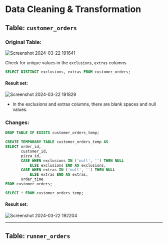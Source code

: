 # Data Cleaning & Transformation

## Table: `customer_orders`

### Original Table:

![Screenshot 2024-03-22 191641](https://github.com/Trantuan24/Project_Sql/assets/145254268/35f66bb8-8926-47ff-82f7-27d66ab15bc1)

Check for unique values ​​in the `exclusions`, `extras` columns
```sql
SELECT DISTINCT exclusions, extras FROM customer_orders;
```
#### Result set:
![Screenshot 2024-03-22 191829](https://github.com/Trantuan24/Project_Sql/assets/145254268/e0a41584-0e6d-4931-b4fd-21b5d3f8ca72)

- In the exclusions and extras columns, there are blank spaces and null values.

### Changes:
```sql
DROP TABLE IF EXISTS customer_orders_temp;

CREATE TEMPORARY TABLE customer_orders_temp AS
SELECT order_id,
       customer_id,
       pizza_id,
       CASE WHEN exclusions IN ('null', '') THEN NULL
           ELSE exclusions END AS exclusions,
       CASE WHEN extras IN ('null', '') THEN NULL
           ELSE extras END AS extras,
       order_time
FROM customer_orders;

SELECT * FROM customer_orders_temp;
```

#### Result set:
![Screenshot 2024-03-22 192204](https://github.com/Trantuan24/Project_Sql/assets/145254268/055309ef-a0c5-4bbb-b1ee-4d34079b2919)


***

## Table: `runner_orders`






